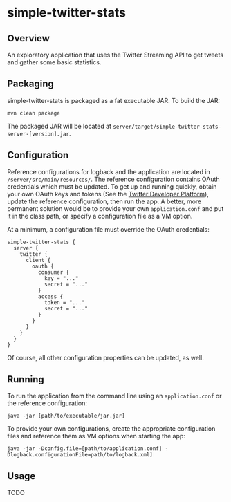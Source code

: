 simple-twitter-stats
====================

Overview
--------

An exploratory application that uses the Twitter Streaming API to get tweets and gather some basic statistics.

Packaging
---------

simple-twitter-stats is packaged as a fat executable JAR. To build the JAR:

    mvn clean package

The packaged JAR will be located at `server/target/simple-twitter-stats-server-[version].jar`.

Configuration
-------------

Reference configurations for logback and the application are located in `/server/src/main/resources/`. The reference configuration contains OAuth credentials which must be updated. To get up and running quickly, obtain your own OAuth keys and tokens (See the [Twitter Developer Platform](https://dev.twitter.com)), update the reference configuration, then run the app. A better, more permanent solution would be to provide your own `application.conf` and put it in the class path, or specify a configuration file as a VM option.

At a minimum, a configuration file must override the OAuth credentials:
 
    simple-twitter-stats {
      server {
        twitter {
          client {
            oauth {
              consumer {
                key = "..."
                secret = "..."
              }
              access {
                token = "..."
                secret = "..."
              }
            }
          }
        }
      }
    }
    
Of course, all other configuration properties can be updated, as well. 

Running
-------

To run the application from the command line using an `application.conf` or the reference configuration:

    java -jar [path/to/executable/jar.jar]

To provide your own configurations, create the appropriate configuration files and reference them as VM options when starting the app:

    java -jar -Dconfig.file=[path/to/application.conf] -Dlogback.configurationFile=path/to/logback.xml] 

Usage
-----

TODO
